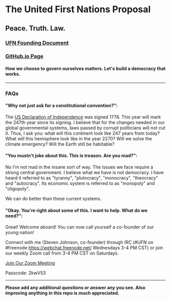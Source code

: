 # The United First Nations Proposal

## Peace. Truth. Law.

### [UFN Founding Document](https://docs.google.com/document/d/1UyIVXY5gRCpqHhSNSJuv1oSqAMLoJkzz55F362igWHw/edit?usp=sharing)

### [GitHub.io Page](https://unitedfirstnations.github.io/ufn.github.io/)

#### How we choose to govern ourselves matters. Let's build a democracy that works.

---

### FAQs

#### "Why not just ask for a constitutional convention?":

The [US Declaration of Independence](https://www.archives.gov/founding-docs/declaration-transcript) was signed 1776. This year will mark the 247th year since its signing. I believe that for the changes needed in our global governmental systems, laws passed by corrupt politicians will not cut it. Thus, I ask you: what will this continent look like 247 years from today? What will this hemisphere look like in the year 2270? Will we solve the climate emergency? Will the Earth still be habitable?

#### "You mustn't joke about this. This is treason. Are you mad?":

No I'm not mad in the insane sort of way. The issues we face require a strong central government. I believe what we have is not democracy. I have heard it referred to as "tyranny", "plutocracy", "monocracy", "theocracy" and "autocracy". Its economic system is referred to as "monopoly" and "oligopoly". 

We can do better than these current systems.

#### "Okay. You're right about some of this. I want to help. What do we need?":

Great! Welcome aboard! You can now call yourself a co-founder of our young nation!

Connect with me (Steven Johnson, co-founder) through IRC (#UFN on #freenode https://webchat.freenode.net/ Wednesdays 3-4 PM CST) or join our weekly Zoom call from 3-4 PM CST on Saturdays.

[Join Our Zoom Meeting](https://us04web.zoom.us/j/77517047443?pwd=whwjObgw3AIAs63RZeSQCJRQPawMbP.1)

Passcode: 2kwV53

---

**Please add any additional questions or answer any you see. Also improving anything in this repo is much appreciated.** 
